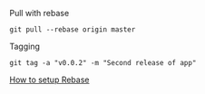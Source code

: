 Pull with rebase
```
git pull --rebase origin master
```
Tagging
```
git tag -a "v0.0.2" -m "Second release of app"
```

[How to setup Rebase](http://kernowsoul.com/blog/2012/06/20/4-ways-to-avoid-merge-commits-in-git/)
